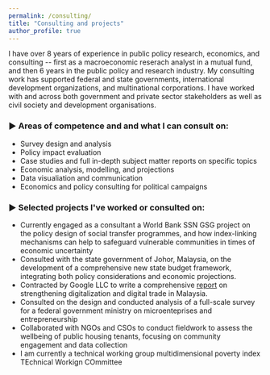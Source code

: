 ```yaml
---
permalink: /consulting/
title: "Consulting and projects"
author_profile: true
---
```


I have over 8 years of experience in public policy research, economics, and consulting -- first as a macroeconomic reserach analyst in a mutual fund, and then 6 years in the public policy and research industry. My consulting work has supported federal and state governments, international development organizations, and multinational corporations. I have worked with and across both government and private sector stakeholders as well as civil society and development organisations. 

### ▶ Areas of competence and and what I can consult on: 
* Survey design and analysis
* Policy impact evaluation
* Case studies and full in-depth subject matter reports on specific topics
* Economic analysis, modelling, and projections
* Data visualiation and communication
* Economics and policy consulting for political campaigns

### ▶ Selected projects I've worked or consulted on:
* Currently engaged as a consultant a World Bank SSN GSG project on the policy design of social transfer programmes, and how index-linking mechanisms can help to safeguard vulnerable communities in times of economic uncertainty
* Consulted with the state government of Johor, Malaysia, on the development of a comprehensive new state budget framework, integrating both policy considerations and economic projections.
* Contracted by Google LLC to write a comprehensive <a href="https://www.isis.org.my/wp-content/uploads/2022/02/Strengthening-digital-trade-and-digitalisation-in-Malaysia_24-Feb.pdf">report</a> on strengthening digitalization and digital trade in Malaysia. 
* Consulted on the design and conducted analysis of a full-scale survey for a federal government ministry on microenteprises and entrepreneurship
* Collaborated with NGOs and CSOs to conduct fieldwork to assess the wellbeing of public housing tenants, focusing on community engagement and data collection
* I am currently a technical working group multidimensional poverty index TEchnical Workign COmmittee